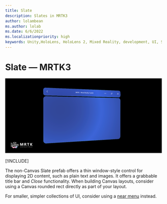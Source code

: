 ```yaml
---
title: Slate
description: Slates in MRTK3
author: lolambean
ms.author: lolab
ms.date: 6/6/2022
ms.localizationpriority: high
keywords: Unity,HoloLens, HoloLens 2, Mixed Reality, development, UI, Slate
---
```


# Slate &#8212; MRTK3

![Slate](../../../mrtk3-overview/images/UXBuildingBlocks/MRTK_UX_v3_Slate.png)

[!INCLUDE[](includes/canvas-reminder.md)]

The non-Canvas Slate prefab offers a thin window-style control for displaying 2D content, such as plain text and images. It offers a grabbable title bar and *Close* functionality. When building Canvas layouts, consider using a Canvas rounded rect directly as part of your layout.

For smaller, simpler collections of UI, consider using a [near menu](../../../mrtk3-uxcomponents/packages/uxcomponents/near-menu.md) instead.
